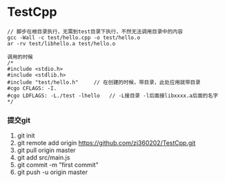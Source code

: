 # TestCpp

```
// 脚步在根目录执行，无需到test目录下执行，不然无法调用目录中的内容
gcc -Wall -c test/hello.cpp -o test/hello.o
ar -rv test/libhello.a test/hello.o

调用的时候
/*
#include <stdio.h>
#include <stdlib.h>
#include "test/hello.h"     // 在创建的时候，带目录，此处应用就带目录
#cgo CFLAGS: -I.
#cgo LDFLAGS: -L./test -lhello   // -L接目录 -l后面接libxxxx.a后面的名字
*/
```

### 提交git
1. git init
2. git remote add origin https://github.com/zj360202/TestCpp.git
3. git pull origin master
4. git add src/main.js
5. git commit -m "first commit"
6. git push -u origin master